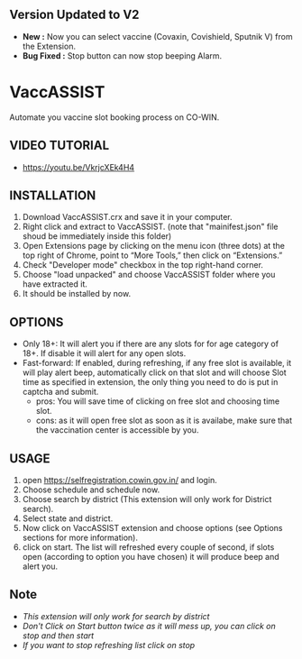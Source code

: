 ## Version Updated to V2
* __New :__ Now you can select vaccine (Covaxin, Covishield, Sputnik V) from the Extension.
* __Bug Fixed :__ Stop button can now stop beeping Alarm.

# VaccASSIST
Automate you vaccine slot booking process on CO-WIN. 

## VIDEO TUTORIAL
* https://youtu.be/VkrjcXEk4H4

## INSTALLATION
1. Download VaccASSIST.crx and save it in your computer.
2. Right click and extract to VaccASSIST. (note that "mainifest.json" file shoud be immediately inside this folder)
3. Open Extensions page by clicking on the menu icon (three dots) at the top right of Chrome, point to “More Tools,” then click on “Extensions.” 
4. Check "Developer mode" checkbox in the top right-hand corner.
5. Choose "load unpacked" and choose VaccASSIST folder where you have extracted it.
6. It should be installed by now.

## OPTIONS
* Only 18+: It will alert you if there are any slots for for age category of 18+. If disable it will alert for any open slots.
* Fast-forward: If enabled, during refreshing, if any free slot is available, it will play alert beep, automatically click on that slot and will choose Slot time as specified in extension, the only thing you need to do is put in captcha and submit.
  * pros: You will save time of clicking on free slot and choosing time slot.
  * cons: as it will open free slot as soon as it is availabe, make sure that the vaccination center is accessible by you.  

## USAGE
1. open https://selfregistration.cowin.gov.in/ and login.
2. Choose schedule and schedule now.
3. Choose search by district (This extension will only work for District search).
4. Select state and district.
5. Now click on VaccASSIST extension and choose options (see Options sections for more information).
6. click on start. The list will refreshed every couple of second, if slots open (according to option you have chosen) it will produce beep and alert you.

## Note
* _This extension will only work for search by district_
* _Don't Click on Start button twice as it will mess up, you can click on stop and then start_
* _If you want to stop refreshing list click on stop_
